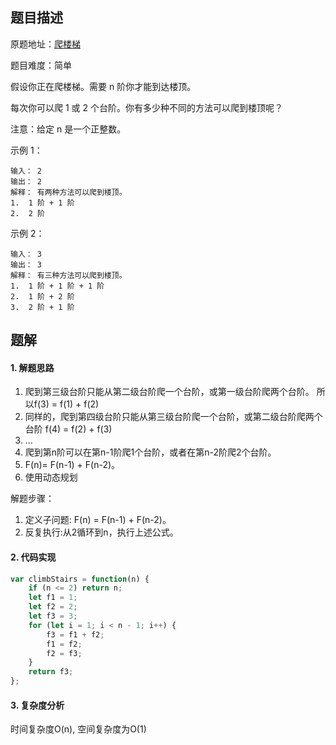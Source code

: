 ## 题目描述

原题地址：[爬楼梯](https://leetcode-cn.com/problems/climbing-stairs/?utm_source=LCUS&utm_medium=ip_redirect&utm_campaign=transfer2china)

题目难度：简单

假设你正在爬楼梯。需要 n 阶你才能到达楼顶。

每次你可以爬 1 或 2 个台阶。你有多少种不同的方法可以爬到楼顶呢？

注意：给定 n 是一个正整数。

示例 1：
```
输入： 2
输出： 2
解释： 有两种方法可以爬到楼顶。
1.  1 阶 + 1 阶
2.  2 阶
```
示例 2：
```
输入： 3
输出： 3
解释： 有三种方法可以爬到楼顶。
1.  1 阶 + 1 阶 + 1 阶
2.  1 阶 + 2 阶
3.  2 阶 + 1 阶
```

## 题解
#### 1. 解题思路
1. 爬到第三级台阶只能从第二级台阶爬一个台阶，或第一级台阶爬两个台阶。 所以f(3) = f(1) + f(2)
2. 同样的，爬到第四级台阶只能从第三级台阶爬一个台阶，或第二级台阶爬两个台阶 f(4) = f(2) + f(3)
3. ...
4. 爬到第n阶可以在第n-1阶爬1个台阶，或者在第n-2阶爬2个台阶。
5. F(n)= F(n-1) + F(n-2)。
6. 使用动态规划

解题步骤：
1. 定义子问题: F(n) = F(n-1) + F(n-2)。
2. 反复执行:从2循环到n，执行上述公式。

#### 2. 代码实现
```js
var climbStairs = function(n) {
    if (n <= 2) return n;
    let f1 = 1;
    let f2 = 2;
    let f3 = 3;
    for (let i = 1; i < n - 1; i++) {
        f3 = f1 + f2;
        f1 = f2;
        f2 = f3;
    }
    return f3;
};
```

#### 3. 复杂度分析
时间复杂度O(n), 空间复杂度为O(1)

